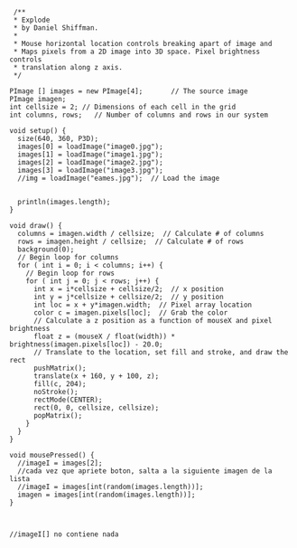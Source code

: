      /**
     * Explode 
     * by Daniel Shiffman. 
     * 
     * Mouse horizontal location controls breaking apart of image and 
     * Maps pixels from a 2D image into 3D space. Pixel brightness controls 
     * translation along z axis. 
     */

    PImage [] images = new PImage[4];       // The source image
    PImage imagen;
    int cellsize = 2; // Dimensions of each cell in the grid
    int columns, rows;   // Number of columns and rows in our system

    void setup() {
      size(640, 360, P3D); 
      images[0] = loadImage("image0.jpg");
      images[1] = loadImage("image1.jpg");
      images[2] = loadImage("image2.jpg");
      images[3] = loadImage("image3.jpg");
      //img = loadImage("eames.jpg");  // Load the image


      println(images.length);
    }

    void draw() {
      columns = imagen.width / cellsize;  // Calculate # of columns
      rows = imagen.height / cellsize;  // Calculate # of rows
      background(0);
      // Begin loop for columns
      for ( int i = 0; i < columns; i++) {
        // Begin loop for rows
        for ( int j = 0; j < rows; j++) {
          int x = i*cellsize + cellsize/2;  // x position
          int y = j*cellsize + cellsize/2;  // y position
          int loc = x + y*imagen.width;  // Pixel array location
          color c = imagen.pixels[loc];  // Grab the color
          // Calculate a z position as a function of mouseX and pixel brightness
          float z = (mouseX / float(width)) * brightness(imagen.pixels[loc]) - 20.0;
          // Translate to the location, set fill and stroke, and draw the rect
          pushMatrix();
          translate(x + 160, y + 100, z);
          fill(c, 204);
          noStroke();
          rectMode(CENTER);
          rect(0, 0, cellsize, cellsize);
          popMatrix();
        }
      }
    }

    void mousePressed() {
      //imageI = images[2];
      //cada vez que apriete boton, salta a la siguiente imagen de la lista
      //imageI = images[int(random(images.length))];
      imagen = images[int(random(images.length))];
    }



    //imageI[] no contiene nada
